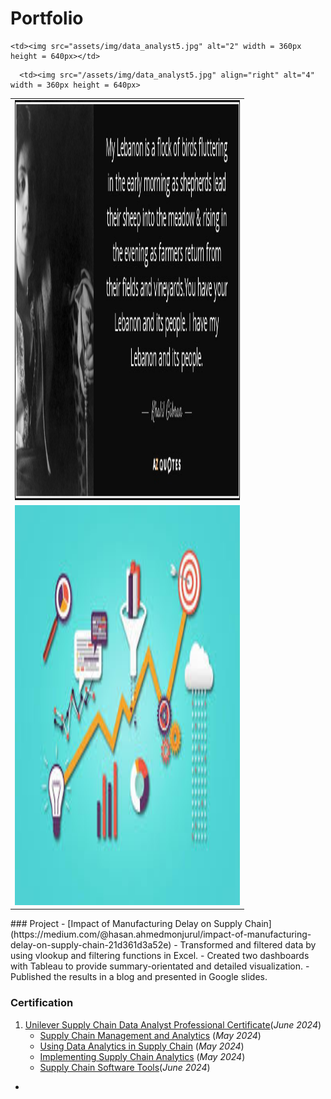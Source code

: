# Portfolio
<table>
  <tr>
    <td> <img src="lebanon.jpg"  alt="1" width = 360px height = 640px ></td>

    <td><img src="assets/img/data_analyst5.jpg" alt="2" width = 360px height = 640px></td>
   </tr> 
   <tr>
      <td><img src="/assets/img/data_analyst5.jpg" alt="3" width = 360px height = 640px></td>

      <td><img src="/assets/img/data_analyst5.jpg" align="right" alt="4" width = 360px height = 640px>
  </td>
  </tr>
</table>
### Project
- [Impact of Manufacturing Delay on Supply Chain](https://medium.com/@hasan.ahmedmonjurul/impact-of-manufacturing-delay-on-supply-chain-21d361d3a52e)
    - Transformed and filtered data by using vlookup and filtering functions in Excel.
    - Created two dashboards with Tableau to provide summary-orientated and detailed visualization.
    - Published the results in a blog and presented in Google slides.


### Certification
1. [Unilever Supply Chain Data Analyst Professional Certificate](/assets/img/P1.pdf)(_June 2024_) 
   * [Supply Chain Management and Analytics](/assets/img/C1.pdf) (_May 2024_)
   * [Using Data Analytics in Supply Chain](/assets/img/C1.pdf) (_May 2024_)
   * [Implementing Supply Chain Analytics](/assets/img/C3.pdf) (_May 2024_)
   * [Supply Chain Software Tools](/assets/img/C4.pdf)(_June 2024_)
     

- 
